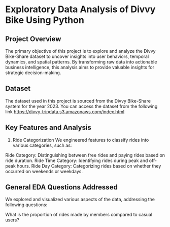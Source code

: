 # Exploratory Data Analysis of Divvy Bike Using Python
## Project Overview
The primary objective of this project is to explore and analyze the Divvy Bike-Share dataset to uncover insights into user behaviors, temporal dynamics, and spatial patterns. By transforming raw data into actionable business intelligence, this analysis aims to provide valuable insights for strategic decision-making.

## Dataset
The dataset used in this project is sourced from the Divvy Bike-Share system for the year 2023. You can access the dataset from the following link https://divvy-tripdata.s3.amazonaws.com/index.html

## Key Features and Analysis
1. Ride Categorization
We engineered features to classify rides into various categories, such as:

Ride Category: Distinguishing between free rides and paying rides based on ride duration.
Ride Time Category: Identifying rides during peak and off-peak hours.
Ride Day Category: Categorizing rides based on whether they occurred on weekends or weekdays.

## General EDA Questions Addressed
We explored and visualized various aspects of the data, addressing the following questions:

What is the proportion of rides made by members compared to casual users?
